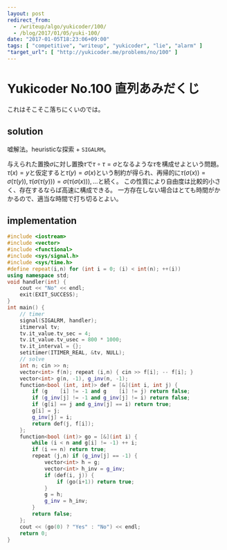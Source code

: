 ```yaml
---
layout: post
redirect_from:
  - /writeup/algo/yukicoder/100/
  - /blog/2017/01/05/yuki-100/
date: "2017-01-05T18:23:06+09:00"
tags: [ "competitive", "writeup", "yukicoder", "lie", "alarm" ]
"target_url": [ "http://yukicoder.me/problems/no/100" ]
---
```


# Yukicoder No.100 直列あみだくじ

これはそこそこ落ちにくいのでは。

## solution

嘘解法。heuristicな探索 + `SIGALRM`。

与えられた置換$\sigma$に対し置換$\tau$で$\tau \circ \tau = \sigma$となるような$\tau$を構成せよという問題。
$\tau(x) = y$と仮定すると$\tau(y) = \sigma(x)$という制約が得られ、再帰的に$\tau(\sigma(x)) = \sigma(\tau(y)), \tau(\sigma(\tau(y))) = \sigma(\tau(\sigma(x))), \dots$と続く。
この性質により自由度は比較的小さく、存在するならば高速に構成できる。
一方存在しない場合はとても時間がかかるので、適当な時間で打ち切るとよい。

## implementation

``` c++
#include <iostream>
#include <vector>
#include <functional>
#include <sys/signal.h>
#include <sys/time.h>
#define repeat(i,n) for (int i = 0; (i) < int(n); ++(i))
using namespace std;
void handler(int) {
    cout << "No" << endl;
    exit(EXIT_SUCCESS);
}
int main() {
    // timer
    signal(SIGALRM, handler);
    itimerval tv;
    tv.it_value.tv_sec = 4;
    tv.it_value.tv_usec = 800 * 1000;
    tv.it_interval = {};
    setitimer(ITIMER_REAL, &tv, NULL);
    // solve
    int n; cin >> n;
    vector<int> f(n); repeat (i,n) { cin >> f[i]; -- f[i]; }
    vector<int> g(n, -1), g_inv(n, -1);
    function<bool (int, int)> def = [&](int i, int j) {
        if (g    [i] != -1 and g    [i] != j) return false;
        if (g_inv[j] != -1 and g_inv[j] != i) return false;
        if (g[i] == j and g_inv[j] == i) return true;
        g[i] = j;
        g_inv[j] = i;
        return def(j, f[i]);
    };
    function<bool (int)> go = [&](int i) {
        while (i < n and g[i] != -1) ++ i;
        if (i == n) return true;
        repeat (j,n) if (g_inv[j] == -1) {
            vector<int> h = g;
            vector<int> h_inv = g_inv;
            if (def(i, j)) {
                if (go(i+1)) return true;
            }
            g = h;
            g_inv = h_inv;
        }
        return false;
    };
    cout << (go(0) ? "Yes" : "No") << endl;
    return 0;
}
```
